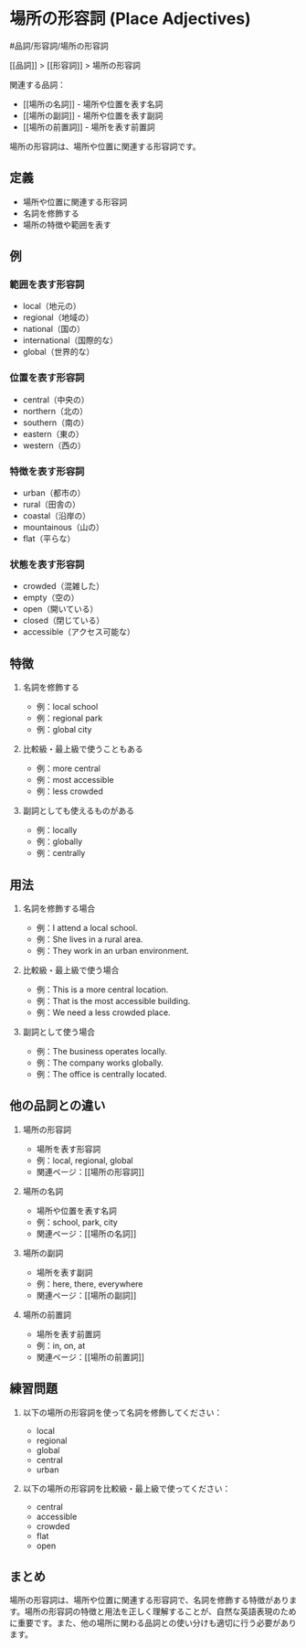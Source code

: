 # 場所の形容詞 (Place Adjectives)

#品詞/形容詞/場所の形容詞

[[品詞]] > [[形容詞]] > 場所の形容詞

関連する品詞：
- [[場所の名詞]] - 場所や位置を表す名詞
- [[場所の副詞]] - 場所や位置を表す副詞
- [[場所の前置詞]] - 場所を表す前置詞

場所の形容詞は、場所や位置に関連する形容詞です。

## 定義
- 場所や位置に関連する形容詞
- 名詞を修飾する
- 場所の特徴や範囲を表す

## 例
### 範囲を表す形容詞
- local（地元の）
- regional（地域の）
- national（国の）
- international（国際的な）
- global（世界的な）

### 位置を表す形容詞
- central（中央の）
- northern（北の）
- southern（南の）
- eastern（東の）
- western（西の）

### 特徴を表す形容詞
- urban（都市の）
- rural（田舎の）
- coastal（沿岸の）
- mountainous（山の）
- flat（平らな）

### 状態を表す形容詞
- crowded（混雑した）
- empty（空の）
- open（開いている）
- closed（閉じている）
- accessible（アクセス可能な）

## 特徴
1. 名詞を修飾する
   - 例：local school
   - 例：regional park
   - 例：global city

2. 比較級・最上級で使うこともある
   - 例：more central
   - 例：most accessible
   - 例：less crowded

3. 副詞としても使えるものがある
   - 例：locally
   - 例：globally
   - 例：centrally

## 用法
1. 名詞を修飾する場合
   - 例：I attend a local school.
   - 例：She lives in a rural area.
   - 例：They work in an urban environment.

2. 比較級・最上級で使う場合
   - 例：This is a more central location.
   - 例：That is the most accessible building.
   - 例：We need a less crowded place.

3. 副詞として使う場合
   - 例：The business operates locally.
   - 例：The company works globally.
   - 例：The office is centrally located.

## 他の品詞との違い
1. 場所の形容詞
   - 場所を表す形容詞
   - 例：local, regional, global
   - 関連ページ：[[場所の形容詞]]

2. 場所の名詞
   - 場所や位置を表す名詞
   - 例：school, park, city
   - 関連ページ：[[場所の名詞]]

3. 場所の副詞
   - 場所を表す副詞
   - 例：here, there, everywhere
   - 関連ページ：[[場所の副詞]]

4. 場所の前置詞
   - 場所を表す前置詞
   - 例：in, on, at
   - 関連ページ：[[場所の前置詞]]

## 練習問題
1. 以下の場所の形容詞を使って名詞を修飾してください：
   - local
   - regional
   - global
   - central
   - urban

2. 以下の場所の形容詞を比較級・最上級で使ってください：
   - central
   - accessible
   - crowded
   - flat
   - open

## まとめ
場所の形容詞は、場所や位置に関連する形容詞で、名詞を修飾する特徴があります。場所の形容詞の特徴と用法を正しく理解することが、自然な英語表現のために重要です。また、他の場所に関わる品詞との使い分けも適切に行う必要があります。 